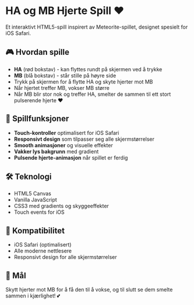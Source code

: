 # HA og MB Hjerte Spill ❤️

Et interaktivt HTML5-spill inspirert av Meteorite-spillet, designet spesielt for iOS Safari.

## 🎮 Hvordan spille

- **HA** (rød bokstav) - kan flyttes rundt på skjermen ved å trykke
- **MB** (blå bokstav) - står stille på høyre side
- Trykk på skjermen for å flytte HA og skyte hjerter mot MB
- Når hjertet treffer MB, vokser MB større
- Når MB blir stor nok og treffer HA, smelter de sammen til ett stort pulserende hjerte ❤️

## 🚀 Spillfunksjoner

- **Touch-kontroller** optimalisert for iOS Safari
- **Responsivt design** som tilpasser seg alle skjermstørrelser
- **Smooth animasjoner** og visuelle effekter
- **Vakker lys bakgrunn** med gradient
- **Pulsende hjerte-animasjon** når spillet er ferdig

## 🛠️ Teknologi

- HTML5 Canvas
- Vanilla JavaScript
- CSS3 med gradients og skyggeeffekter
- Touch events for iOS

## 📱 Kompatibilitet

- iOS Safari (optimalisert)
- Alle moderne nettlesere
- Responsivt design for alle skjermstørrelser

## 🎯 Mål

Skytt hjerter mot MB for å få den til å vokse, og til slutt se dem smelte sammen i kjærlighet! 💕

